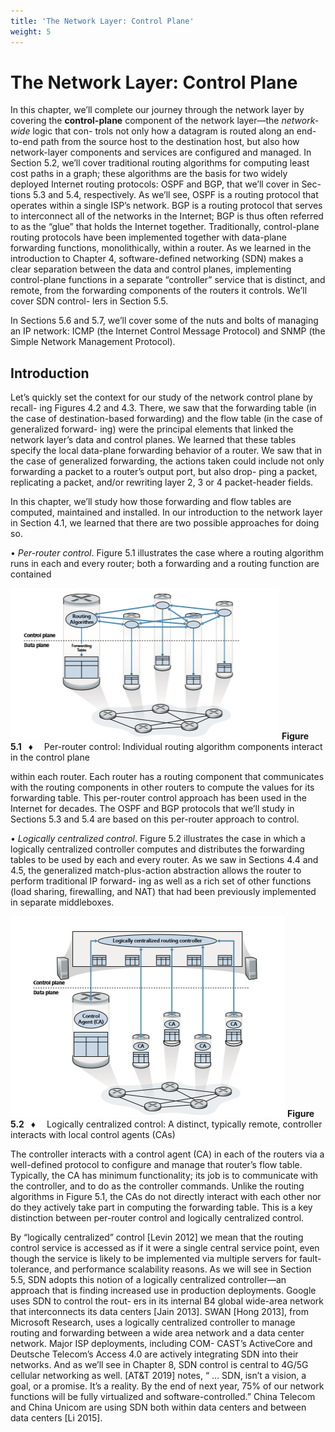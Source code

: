 ```yaml
---
title: 'The Network Layer: Control Plane'
weight: 5
---
```


  # The Network Layer: Control Plane

In this chapter, we’ll complete our journey through the network layer by covering the **control-plane** component of the network layer—the _network-wide_ logic that con- trols not only how a datagram is routed along an end-to-end path from the source host to the destination host, but also how network-layer components and services are configured and managed. In Section 5.2, we’ll cover traditional routing algorithms for computing least cost paths in a graph; these algorithms are the basis for two widely deployed Internet routing protocols: OSPF and BGP, that we’ll cover in Sec- tions 5.3 and 5.4, respectively. As we’ll see, OSPF is a routing protocol that operates within a single ISP’s network. BGP is a routing protocol that serves to interconnect all of the networks in the Internet; BGP is thus often referred to as the “glue” that holds the Internet together. Traditionally, control-plane routing protocols have been implemented together with data-plane forwarding functions, monolithically, within a router. As we learned in the introduction to Chapter 4, software-defined networking (SDN) makes a clear separation between the data and control planes, implementing control-plane functions in a separate “controller” service that is distinct, and remote, from the forwarding components of the routers it controls. We’ll cover SDN control- lers in Section 5.5.

In Sections 5.6 and 5.7, we’ll cover some of the nuts and bolts of managing an IP network: ICMP (the Internet Control Message Protocol) and SNMP (the Simple Network Management Protocol).

## Introduction
Let’s quickly set the context for our study of the network control plane by recall- ing Figures 4.2 and 4.3. There, we saw that the forwarding table (in the case of destination-based forwarding) and the flow table (in the case of generalized forward- ing) were the principal elements that linked the network layer’s data and control planes. We learned that these tables specify the local data-plane forwarding behavior of a router. We saw that in the case of generalized forwarding, the actions taken could include not only forwarding a packet to a router’s output port, but also drop- ping a packet, replicating a packet, and/or rewriting layer 2, 3 or 4 packet-header fields.

In this chapter, we’ll study how those forwarding and flow tables are computed, maintained and installed. In our introduction to the network layer in Section 4.1, we learned that there are two possible approaches for doing so.

• _Per-router control_. Figure 5.1 illustrates the case where a routing algorithm runs in each and every router; both a forwarding and a routing function are contained


![Alt text](image.png)
**Figure 5.1**  ♦   Per-router control: Individual routing algorithm components interact in the control plane


within each router. Each router has a routing component that communicates with the routing components in other routers to compute the values for its forwarding table. This per-router control approach has been used in the Internet for decades. The OSPF and BGP protocols that we’ll study in Sections 5.3 and 5.4 are based on this per-router approach to control.

• _Logically centralized control_. Figure 5.2 illustrates the case in which a logically centralized controller computes and distributes the forwarding tables to be used by each and every router. As we saw in Sections 4.4 and 4.5, the generalized match-plus-action abstraction allows the router to perform traditional IP forward- ing as well as a rich set of other functions (load sharing, firewalling, and NAT) that had been previously implemented in separate middleboxes.

![Alt text](image-1.png)
**Figure 5.2**  ♦   Logically centralized control: A distinct, typically remote, controller interacts with local control agents (CAs)

The controller interacts with a control agent (CA) in each of the routers via a well-defined protocol to configure and manage that router’s flow table. Typically, the CA has minimum functionality; its job is to communicate with the controller, and to do as the controller commands. Unlike the routing algorithms in Figure 5.1, the CAs do not directly interact with each other nor do they actively take part in computing the forwarding table. This is a key distinction between per-router control and logically centralized control.

By “logically centralized” control [Levin 2012] we mean that the routing control service is accessed as if it were a single central service point, even though the service is likely to be implemented via multiple servers for fault-tolerance, and performance scalability reasons. As we will see in Section 5.5, SDN adopts this notion of a logically centralized controller—an approach that is finding increased use in production deployments. Google uses SDN to control the rout- ers in its internal B4 global wide-area network that interconnects its data centers [Jain 2013]. SWAN [Hong 2013], from Microsoft Research, uses a logically centralized controller to manage routing and forwarding between a wide area network and a data center network. Major ISP deployments, including COM- CAST’s ActiveCore and Deutsche Telecom’s Access 4.0 are actively integrating SDN into their networks. And as we’ll see in Chapter 8, SDN control is central to 4G/5G cellular networking as well. [AT&T 2019] notes, “ … SDN, isn’t a vision, a goal, or a promise. It’s a reality. By the end of next year, 75% of our network functions will be fully virtualized and software-controlled.” China Telecom and China Unicom are using SDN both within data centers and between data centers [Li 2015].

